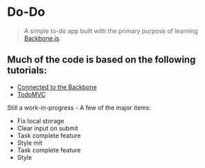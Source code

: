 # Do-Do

> A simple to-do app built with the primary purpose of learning [Backbone.js](http://backbonejs.org).

## Much of the code is based on the following tutorials:

* [Connected to the Backbone](https://tutsplus.com/course/connected-to-the-backbone/)
* [TodoMVC](http://todomvc.com/)

Still a work-in-progress - A few of the major items:

* Fix local storage
* Clear input on submit
* Task complete feature
* Style
mit
* Task complete feature
* Style

